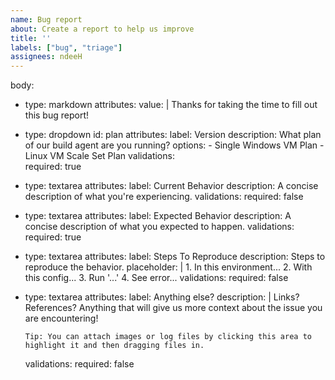 ```yaml
---
name: Bug report
about: Create a report to help us improve
title: ''
labels: ["bug", "triage"]
assignees: ndeeH
---
```

body:
  - type: markdown
    attributes:
      value: |
        Thanks for taking the time to fill out this bug report!
  - type: dropdown
    id: plan
    attributes:
      label: Version
      description: What plan of our build agent are you running?
      options:
        - Single Windows VM Plan
        - Linux VM Scale Set Plan
    validations:        
      required: true
- type: textarea
  attributes:
    label: Current Behavior
    description: A concise description of what you're experiencing.
  validations:
    required: false
- type: textarea
  attributes:
    label: Expected Behavior
    description: A concise description of what you expected to happen.
  validations:
    required: true
- type: textarea
  attributes:
    label: Steps To Reproduce
    description: Steps to reproduce the behavior.
    placeholder: |
      1. In this environment...
      2. With this config...
      3. Run '...'
      4. See error...
  validations:
    required: false
- type: textarea
  attributes:
    label: Anything else?
    description: |
      Links? References? Anything that will give us more context about the issue you are encountering!

      Tip: You can attach images or log files by clicking this area to highlight it and then dragging files in.
  validations:
    required: false
